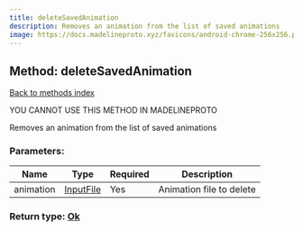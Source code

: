 ```yaml
---
title: deleteSavedAnimation
description: Removes an animation from the list of saved animations
image: https://docs.madelineproto.xyz/favicons/android-chrome-256x256.png
---
```

## Method: deleteSavedAnimation  
[Back to methods index](index.md)


YOU CANNOT USE THIS METHOD IN MADELINEPROTO


Removes an animation from the list of saved animations

### Parameters:

| Name     |    Type       | Required | Description |
|----------|---------------|----------|-------------|
|animation|[InputFile](../types/InputFile.md) | Yes|Animation file to delete|


### Return type: [Ok](../types/Ok.md)

